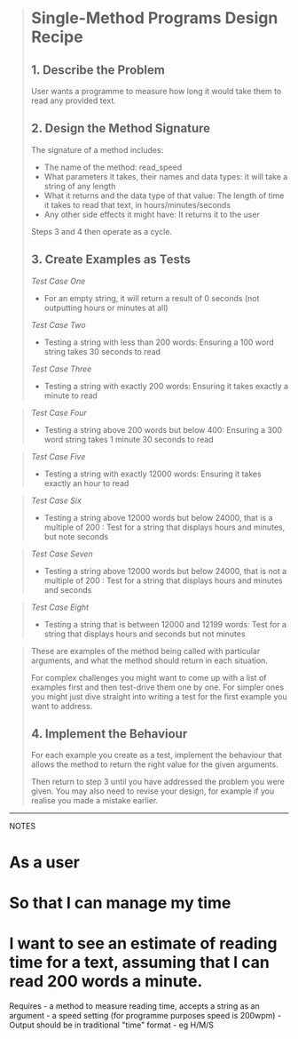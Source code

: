 
> # Single-Method Programs Design Recipe
> 
> ## 1. Describe the Problem
> 
> User wants a programme to measure how long it would take them to read any provided text. 
> 
> ## 2. Design the Method Signature
> 
> The signature of a method includes:
> 
> * The name of the method: read_speed
> * What parameters it takes, their names and data types: it will take a string of any length
> * What it returns and the data type of that value: The length of time it takes to read that text, in hours/minutes/seconds
> * Any other side effects it might have: It returns it to the user 
> 
> Steps 3 and 4 then operate as a cycle.
> 
> ## 3. Create Examples as Tests
>
> _Test Case One_ 
>
>  * For an empty string, it will return a result of 0 seconds (not outputting hours or minutes at all)
>
> _Test Case Two_ 
>  * Testing a string with less than 200 words: Ensuring a 100 word string takes 30 seconds to read 
>
> _Test Case Three_ 
>  * Testing a string with exactly 200 words: Ensuring it takes exactly a minute to read

> _Test Case Four_ 
>  * Testing a string above 200 words but below 400: Ensuring a 300 word string takes 1 minute 30 seconds to read

> _Test Case Five_ 
>  *  Testing a string with exactly 12000 words: Ensuring it takes exactly an hour to read

> _Test Case Six_ 
>  *  Testing a string above 12000 words but below 24000, that is a multiple of 200 : Test for a string that displays hours and minutes, but note seconds 

> _Test Case Seven_ 
>  *  Testing a string above 12000 words but below 24000, that is not a multiple of 200 : Test for a string that displays hours and minutes and seconds 

> _Test Case Eight_ 
>  *  Testing a string that is between 12000 and 12199 words: Test for a string that displays hours and seconds but not minutes

> These are examples of the method being called with particular arguments, and
> what the method should return in each situation.
> 
> For complex challenges you might want to come up with a list of examples first
> and then test-drive them one by one. For simpler ones you might just dive
> straight into writing a test for the first example you want to address.
> 
> ## 4. Implement the Behaviour
> 
> For each example you create as a test, implement the behaviour that allows the
> method to return the right value for the given arguments.
> 
> Then return to step 3 until you have addressed the problem you were given. You
> may also need to revise your design, for example if you realise you made a
> mistake earlier.

----
NOTES 

# As a user
# So that I can manage my time
# I want to see an estimate of reading time for a text, assuming that I can read 200 words a minute.

Requires - a method to measure reading time, accepts a string as an argument
         - a speed setting (for programme purposes speed is 200wpm)
         - Output should be in traditional "time" format - eg H/M/S